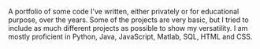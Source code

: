 A portfolio of some code I've written, either privately or for educational purpose, over the years. Some of the projects are very basic, but I tried to include as much different
projects as possible to show my versatility. I am mostly proficient in Python, Java, JavaScript, Matlab, SQL, HTML and CSS.
